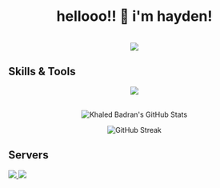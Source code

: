 <h1 align="center">hellooo!! 👋 i'm hayden!</h1>
<p align="center">
  <br>
  <img src="https://lanyard.cnrad.dev/api/478383244186746880">
</p>

## Skills & Tools
<p align="center">
    <img src="https://skillicons.dev/icons?i=discord,bots,github,js,lua,ps,&theme=dark">
    <br>
    <br>
</p>

<!-- Begin Stats Cards -->
<!-- Resources:  -->
<!-- Github & Languages Stats: https://github.com/anuraghazra/github-readme-stats --> 
<!-- Streak Stats: https://github.com/denvercoder1/github-readme-streak-stats -->
<!-- Change the value after ?username= to your GitHub username. -->
<div class="stats" align="center">

![Khaled Badran's GitHub Stats](https://github-readme-stats.vercel.app/api?username=envisiondev&hide=stars&count_private=true&show_icons=true&theme=algolia&border_radius=20)

![GitHub Streak](https://streak-stats.demolab.com?user=envisiondev&count_private=true&theme=algolia&border_radius=20)

</div>

## Servers
<div>
  <a href="https://discord.gg/uqt8Czpcqy">
     <img src="https://discord.com/api/guilds/1154636749314732063/widget.png?style=banner4">
  </a>
 <a href="https://discord.gg/RTxpRDgraU">
     <img src="https://discord.com/api/guilds/1057848985131417630/widget.png?style=banner4">
  </a>
</div>
